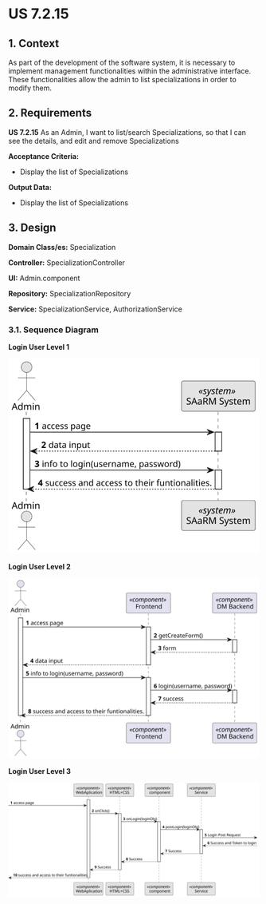 # US 7.2.15


## 1. Context

As part of the development of the software system, it is necessary to implement management functionalities within the administrative interface. These functionalities allow the admin to list specializations in order to modify them.

## 2. Requirements

**US 7.2.15** As an Admin, I want to list/search Specializations, so that I can see the details, and edit and remove Specializations

**Acceptance Criteria:** 

- Display the list of Specializations


**Output Data:**
* Display the list of Specializations

## 3. Design


**Domain Class/es:** Specialization

**Controller:** SpecializationController

**UI:** Admin.component

**Repository:**	SpecializationRepository

**Service:** SpecializationService, AuthorizationService



### 3.1. Sequence Diagram

**Login User Level 1**

![Login User](sequence-diagram-1.svg "Login User")

**Login User Level 2**

![Login User](sequence-diagram-2.svg "Login User")

**Login User Level 3**

![Login User](sequence-diagram-3.svg "Login User")

